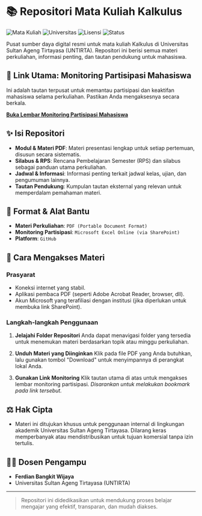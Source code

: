 # 📚 Repositori Mata Kuliah Kalkulus

![Mata Kuliah](https://img.shields.io/badge/Mata%20Kuliah-Kalkulus-blue)
![Universitas](https://img.shields.io/badge/Universitas-UNTIRTA-green)
![Lisensi](https://img.shields.io/badge/License-CC%20BY--NC--SA%204.0-lightgrey)
![Status](https://img.shields.io/badge/Status-Aktif-brightgreen)

Pusat sumber daya digital resmi untuk mata kuliah Kalkulus di Universitas Sultan Ageng Tirtayasa (UNTIRTA). Repositori ini berisi semua materi perkuliahan, informasi penting, dan tautan pendukung untuk mahasiswa.

## 🔗 **Link Utama: Monitoring Partisipasi Mahasiswa**

Ini adalah tautan terpusat untuk memantau partisipasi dan keaktifan mahasiswa selama perkuliahan. Pastikan Anda mengaksesnya secara berkala.

**[Buka Lembar Monitoring Partisipasi Mahasiswa](https://untirtaacid-my.sharepoint.com/:x:/g/personal/ferdian_bangkit_untirta_ac_id/EeBD4ENEGy1CokDJeWVoeuwBogPeIWoWLx2SgbBmzZgBnA?e=zeWAgY)**

## ✨ Isi Repositori

- **Modul & Materi PDF**: Materi presentasi lengkap untuk setiap pertemuan, disusun secara sistematis.
- **Silabus & RPS**: Rencana Pembelajaran Semester (RPS) dan silabus sebagai panduan utama perkuliahan.
- **Jadwal & Informasi**: Informasi penting terkait jadwal kelas, ujian, dan pengumuman lainnya.
- **Tautan Pendukung**: Kumpulan tautan eksternal yang relevan untuk memperdalam pemahaman materi.

## 🔧 Format & Alat Bantu

- **Materi Perkuliahan**: `PDF (Portable Document Format)`
- **Monitoring Partisipasi**: `Microsoft Excel Online (via SharePoint)`
- **Platform**: `GitHub`

## 🚀 Cara Mengakses Materi

### Prasyarat
- Koneksi internet yang stabil.
- Aplikasi pembaca PDF (seperti Adobe Acrobat Reader, browser, dll).
- Akun Microsoft yang terafiliasi dengan institusi (jika diperlukan untuk membuka link SharePoint).

### Langkah-langkah Penggunaan

1.  **Jelajahi Folder Repositori**
    Anda dapat menavigasi folder yang tersedia untuk menemukan materi berdasarkan topik atau minggu perkuliahan.

2.  **Unduh Materi yang Diinginkan**
    Klik pada file PDF yang Anda butuhkan, lalu gunakan tombol "Download" untuk menyimpannya di perangkat lokal Anda.

3.  **Gunakan Link Monitoring**
    Klik tautan utama di atas untuk mengakses lembar monitoring partisipasi. *Disarankan untuk melakukan bookmark pada link tersebut.*

## ⚖️ Hak Cipta

- Materi ini ditujukan khusus untuk penggunaan internal di lingkungan akademik Universitas Sultan Ageng Tirtayasa. Dilarang keras memperbanyak atau mendistribusikan untuk tujuan komersial tanpa izin tertulis.

## 👨‍🏫 Dosen Pengampu

- **Ferdian Bangkit Wijaya**
- Universitas Sultan Ageng Tirtayasa (UNTIRTA)

---

> Repositori ini didedikasikan untuk mendukung proses belajar mengajar yang efektif, transparan, dan mudah diakses.
